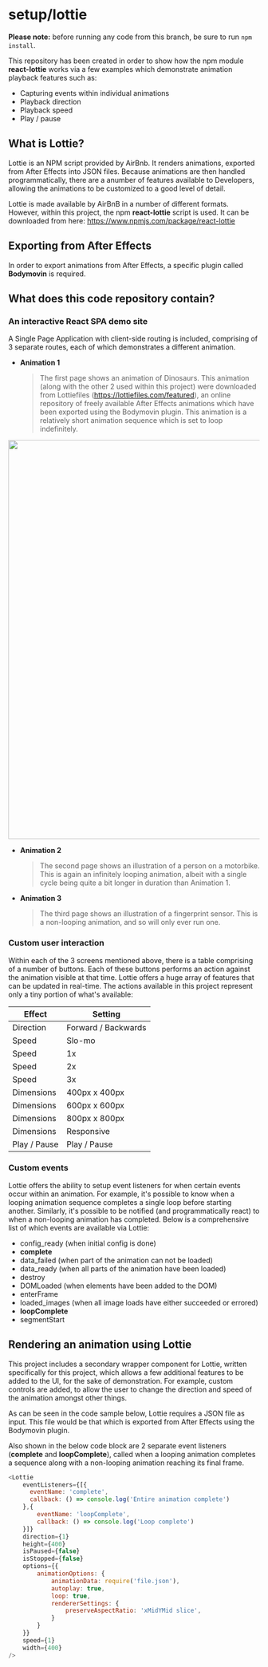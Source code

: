 # **setup/lottie**

**Please note:** before running any code from this branch, be sure to run `npm install`.

This repository has been created in order to show how the npm module **react-lottie** works via a few examples which demonstrate animation playback features such as:

- Capturing events within individual animations
- Playback direction
- Playback speed
- Play / pause

## What is Lottie?

Lottie is an NPM script provided by AirBnb. It renders animations, exported from After Effects into JSON files. Because animations are then handled programmatically, there are a anumber of features available to Developers, allowing the animations to be customized to a good level of detail.

Lottie is made available by AirBnB in a number of different formats. However, within this project, the npm **react-lottie** script is used. It can be downloaded from here: https://www.npmjs.com/package/react-lottie

## Exporting from After Effects

In order to export animations from After Effects, a specific plugin called **Bodymovin** is required.

## What does this code repository contain?

### An interactive React SPA demo site

A Single Page Application with client-side routing is included, comprising of 3 separate routes, each of which demonstrates a different animation.

- **Animation 1**

    > The first page shows an animation of Dinosaurs. This animation (along with the other 2 used within this project) were downloaded from Lottiefiles (https://lottiefiles.com/featured), an online repository of freely available After Effects animations which have been exported using the Bodymovin plugin. This animation is a relatively short animation sequence which is set to loop indefinitely.

<p align="center">
  <img src="http://www.martinburford.co.uk/githubimages/setup-lottie/animation-01.png" width="800">
</p>

- **Animation 2**

    > The second page shows an illustration of a person on a motorbike. This is again an infinitely looping animation, albeit with a single cycle being quite a bit longer in duration than Animation 1.

- **Animation 3**

    > The third page shows an illustration of a fingerprint sensor. This is a non-looping animation, and so will only ever run one.

### Custom user interaction

Within each of the 3 screens mentioned above, there is a table comprising of a number of buttons. Each of these buttons performs an action against the animation visible at that time. Lottie offers a huge array of features that can be updated in real-time. The actions available in this project represent only a tiny portion of what's available:


| Effect        | Setting               |
| ------------- | --------------------- |
| Direction     | Forward / Backwards   |
| Speed         | Slo-mo                |
| Speed         | 1x                    |
| Speed         | 2x                    |
| Speed         | 3x                    |
| Dimensions    | 400px x 400px         |
| Dimensions    | 600px x 600px         |
| Dimensions    | 800px x 800px         |
| Dimensions    | Responsive            |
| Play / Pause  | Play / Pause          |

### Custom events

Lottie offers the ability to setup event listeners for when certain events occur within an animation. For example, it's possible to know when a looping animation sequence completes a single loop before starting another. Similarly, it's possible to be notified (and programmatically react) to when a non-looping animation has completed. Below is a comprehensive list of which events are available via Lottie:

- config_ready (when initial config is done)
- **complete**
- data_failed (when part of the animation can not be loaded)
- data_ready (when all parts of the animation have been loaded)
- destroy
- DOMLoaded (when elements have been added to the DOM)
- enterFrame
- loaded_images (when all image loads have either succeeded or errored)
- **loopComplete**
- segmentStart

## Rendering an animation using Lottie

This project includes a secondary wrapper component for Lottie, written specifically for this project, which allows a few additional features to be added to the UI, for the sake of demonstration. For example, custom controls are added, to allow the user to change the direction and speed of the animation amongst other things.

As can be seen in the code sample below, Lottie requires a JSON file as input. This file would be that which is exported from After Effects using the Bodymovin plugin.

Also shown in the below code block are 2 separate event listeners (**complete** and **loopComplete**), called when a looping animation completes a sequence along with a non-looping animation reaching its final frame.

```javascript
<Lottie
    eventListeners={[{
      eventName: 'complete',
      callback: () => console.log('Entire animation complete')
    },{
        eventName: 'loopComplete',
        callback: () => console.log('Loop complete')
    }]}
    direction={1}
    height={400}
    isPaused={false}
    isStopped={false}
    options={{
        animationOptions: {
            animationData: require('file.json'),
            autoplay: true,
            loop: true,
            rendererSettings: {
                preserveAspectRatio: 'xMidYMid slice',
            }
        }
    }}
    speed={1}
    width={400}
/>
```